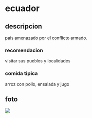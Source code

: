 # ecuador


## descripcion

pais amenazado por el conflicto armado.


### recomendacion

visitar sus pueblos y localidades


### comida tipica

arroz con pollo, ensalada y jugo


## foto

![](https://media.iatiseguros.com/wp-content/uploads/2017/04/04004404/que-ver-en-ecuador-5.jpg)

